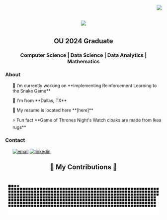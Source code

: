 <img align="right" src="https://visitor-badge.laobi.icu/badge?page_id=andrewgrahm1.andrewgrahm1" />

<h1 align="center">
    <img src="https://readme-typing-svg.herokuapp.com/?font=Righteous&size=35&center=true&vCenter=true&width=500&height=70&duration=4000&lines=Hi+There!+👋;+I'm+Andrew+Graham!;" />
</h1>

<h2 align="center">OU 2024 Graduate</h2>

<h3 align="center">Computer Science | Data Science | Data Analytics | Mathematics</h3>

<h3 align="left">About</h3>
<ul>
   <div>
	<p> 🔭 I’m currently working on **Implementing Reinforcement Learning to the Snake Game**</p>
	<p> 📍 I'm from **Dallas, TX**</p>
	<p> 💬 My resume is located here **[here]**</p>
	<p> ⚡ Fun fact **Game of Thrones Night's Watch cloaks are made from Ikea rugs**</p>
   </div>
</ul>

<h3 align="left">Contact</h3>
  <ul>
     <a href="mailto:andrewgraham70@gmail.com" target="_blank">
       <img align="center" src="https://upload.wikimedia.org/wikipedia/commons/4/4e/Mail_%28iOS%29.svg" alt="email" height="40" width="40" />
     </a>
     <a href="https://www.linkedin.com/in/andrewgrahm/" target="_blank">
       <img align="center" src="https://user-images.githubusercontent.com/98120384/219729767-329cec5a-8ef5-4f60-a67a-4e427909740e.png" alt="linkedin" height="40" width="40" />
     </a>
  </ul>
<div align="center">
  <h2>🐍 My Contributions 🐍</h2>
      <br>
        <picture>
          <source media="(prefers-color-scheme: dark)" srcset="https://raw.githubusercontent.com/andrewgrahm1/andrewgrahm1/output/github-contribution-grid-snake-dark.svg" />
          <source media="(prefers-color-scheme: light)" srcset="https://raw.githubusercontent.com/andrewgrahm1/andrewgrahm1/output/github-contribution-grid-snake-dark.svg" />
          <img alt="github-snake" src="https://raw.githubusercontent.com/andrewgrahm1/andrewgrahm1/output/github-contribution-grid-snake-dark.svg" />
        </picture>
    <br/><br/><br/>
</div>

<!--
**Andrewgrahm1/andrewgrahm1** is a ✨ _special_ ✨ repository because its `README.md` (this file) appears on your GitHub profile.

Here are some ideas to get you started:

- 🔭 I’m currently working on ...
- 🌱 I’m currently learning ...
- 👯 I’m looking to collaborate on ...
- 🤔 I’m looking for help with ...
- 💬 Ask me about ...
- 📫 How to reach me: ...
- 😄 Pronouns: ...
- ⚡ Fun fact: ...
-->
